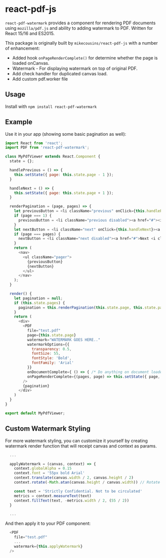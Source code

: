 # react-pdf-js

`react-pdf-watermark` provides a component for rendering PDF documents using `mozilla/pdf.js` and ability to adding watermark to PDF. Written for React 15/16 and ES2015.

This package is originally built by `mikecousins/react-pdf-js` with a number of enhancement:
* Added hook `onPageRenderComplete()` for determine whether the page is loaded onCanvas.
* Watermark - For displaying watermark on top of original PDF.
* Add check handler for duplicated canvas load.
* Add custom pdf.worker file

## Usage

Install with `npm install react-pdf-watermark`

## Example

Use it in your app (showing some basic pagination as well):

```js
import React from 'react';
import PDF from 'react-pdf-watermark';

class MyPdfViewer extends React.Component {
  state = {};

  handlePrevious = () => {
    this.setState({ page: this.state.page - 1 });
  }

  handleNext = () => {
    this.setState({ page: this.state.page + 1 });
  }

  renderPagination = (page, pages) => {
    let previousButton = <li className="previous" onClick={this.handlePrevious}><a href="#"><i className="fa fa-arrow-left"></i> Previous</a></li>;
    if (page === 1) {
      previousButton = <li className="previous disabled"><a href="#"><i className="fa fa-arrow-left"></i> Previous</a></li>;
    }
    let nextButton = <li className="next" onClick={this.handleNext}><a href="#">Next <i className="fa fa-arrow-right"></i></a></li>;
    if (page === pages) {
      nextButton = <li className="next disabled"><a href="#">Next <i className="fa fa-arrow-right"></i></a></li>;
    }
    return (
      <nav>
        <ul className="pager">
          {previousButton}
          {nextButton}
        </ul>
      </nav>
    );
  }

  render() {
    let pagination = null;
    if (this.state.pages) {
      pagination = this.renderPagination(this.state.page, this.state.pages);
    }
    return (
      <div>
        <PDF
          file="test.pdf"
          page={this.state.page}
          watermark="WATERMARK GOES HERE.."
          watermarkOptions={{
            transparency: 0.5,
            fontSize: 55,
            fontStyle: 'Bold',
            fontFamily: 'Arial'
          }}
          onDocumentComplete={ () => { /* Do anything on document loaded like remove loading, etc */ }}
          onPageRenderComplete={(pages, page) => this.setState({ page, pages })}
        />
        {pagination}
      </div>
    )
  }
}

export default MyPdfViewer;
```

## Custom Watermark Styling

For more watermark styling, you can customize it yourself by creating watermark render function that will receipt canvas and context as params.

```js
  ...

  applyWatermark = (canvas, context) => {
    context.globalAlpha = 0.15
    context.font = '55px bold Arial'
    context.translate(canvas.width / 2, canvas.height / 2)
    context.rotate(-Math.atan(canvas.height / canvas.width)) // Rotate watermark to show diagonally

    const text = 'Strictly Confidential. Not to be circulated'
    metrics = context.measureText(text)
    context.fillText(text, -metrics.width / 2, (55 / 2))
  }

  ...
```

And then apply it to your PDF component:
```js
  <PDF
    file="test.pdf"
    ...
    watermark={this.applyWatermark}
  />
```
